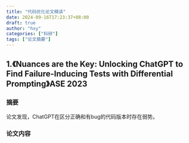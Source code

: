 ```yaml
---
title: "代码优化论文精读"
date: 2024-09-16T17:23:37+08:00
draft: true
author: "hxy"
categories: ["科研"]
tags: ["论文摘要"]
---
```


## 1.《Nuances are the Key: Unlocking ChatGPT to Find Failure-Inducing Tests with Differential Prompting》ASE 2023

### 摘要
论文发现，ChatGPT在区分正确和有bug的代码版本时存在弱势。
### 论文内容
